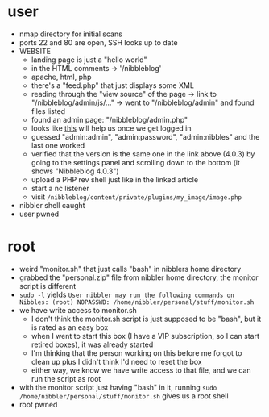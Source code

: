 # user
  - nmap directory for initial scans
  - ports 22 and 80 are open, SSH looks up to date
  - WEBSITE
    - landing page is just a "hello world"
    - in the HTML comments -> '/nibbleblog'
    - apache, html, php
    - there's a "feed.php" that just displays some XML
    - reading through the "view source" of the page -> link to "/nibbleblog/admin/js/..." -> went to "/nibbleblog/admin" and found files listed
    - found an admin page: "/nibbleblog/admin.php"
    - looks like [this](https://packetstormsecurity.com/files/133425/NibbleBlog-4.0.3-Shell-Upload.html) will help us once we get logged in
    - guessed "admin:admin", "admin:password", "admin:nibbles" and the last one worked
    - verified that the version is the same one in the link above (4.0.3) by going to the settings panel and scrolling down to the bottom (it shows "Nibbleblog 4.0.3")
    - upload a PHP rev shell just like in the linked article
    - start a nc listener
    - visit `/nibbleblog/content/private/plugins/my_image/image.php`
  - nibbler shell caught
  - user pwned

# root
  - weird "monitor.sh" that just calls "bash" in nibblers home directory
  - grabbed the "personal.zip" file from nibbler home directory, the monitor script is different
  - `sudo -l` yields `User nibbler may run the following commands on Nibbles:
    (root) NOPASSWD: /home/nibbler/personal/stuff/monitor.sh`
  - we have write access to monitor.sh
    - I don't think the monitor.sh script is just supposed to be "bash", but it is rated as an easy box
    - when I went to start this box (I have a VIP subscription, so I can start retired boxes), it was already started
    - I'm thinking that the person working on this before me forgot to clean up plus I didn't think I'd need to reset the box
    - either way, we know we have write access to that file, and we can run the script as root
  - with the monitor script just having "bash" in it, running `sudo /home/nibbler/personal/stuff/monitor.sh` gives us a root shell
  - root pwned
